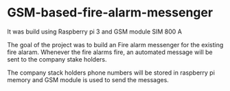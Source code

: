 # GSM-based-fire-alarm-messenger
It was build using Raspberry pi 3 and GSM module SIM 800 A

The goal of the project was to build an Fire alarm messenger for the existing fire alaram. Whenever the fire alarms fire, an automated message 
will be sent to the company stake holders.

The company stack holders phone numbers will be stored in raspberry pi memory and GSM module is used to send the messages.


